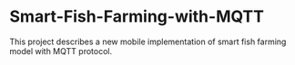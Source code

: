 # Smart-Fish-Farming-with-MQTT
This project describes a new mobile implementation of smart fish farming model with MQTT protocol.
